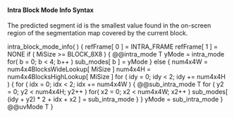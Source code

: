 #### Intra Block Mode Info Syntax

The predicted segment id is the smallest value found in the on-screen region
of the segmentation map covered by the current block.

<div class="syntax">
intra_block_mode_info( ) {
    refFrame[ 0 ] = INTRA_FRAME
    refFrame[ 1 ] = NONE
    if ( MiSize >= BLOCK_8X8 ) {
        @@intra_mode                                                    T
        yMode = intra_mode
        for( b = 0; b < 4; b++ )
            sub_modes[ b ] = yMode
    } else {
        num4x4W = num4x4BlocksWideLookup[ MiSize ]
        num4x4H = num4x4BlocksHighLookup[ MiSize ]
        for ( idy = 0; idy < 2; idy += num4x4H ) {
            for ( idx = 0; idx < 2; idx += num4x4W ) {
                @@sub_intra_mode                                        T
                for ( y2 = 0; y2 < num4x4H; y2++ )
                    for( x2 = 0; x2 < num4x4W; x2++ )
                        sub_modes[ (idy + y2) * 2 + idx + x2 ] = sub_intra_mode
            }
        }
        yMode = sub_intra_mode
  }
  @@uvMode                                                              T
}
</div>
